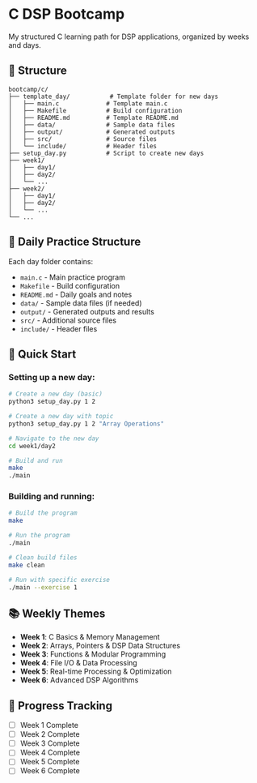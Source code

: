 # C DSP Bootcamp

My structured C learning path for DSP applications, organized by weeks and days.

## 📁 Structure

```
bootcamp/c/
├── template_day/           # Template folder for new days
│   ├── main.c             # Template main.c
│   ├── Makefile           # Build configuration
│   ├── README.md          # Template README.md
│   ├── data/              # Sample data files
│   ├── output/            # Generated outputs
│   ├── src/               # Source files
│   └── include/           # Header files
├── setup_day.py           # Script to create new days
├── week1/
│   ├── day1/
│   ├── day2/
│   └── ...
├── week2/
│   ├── day1/
│   ├── day2/
│   └── ...
└── ...
```

## 🎯 Daily Practice Structure

Each day folder contains:
- `main.c` - Main practice program
- `Makefile` - Build configuration
- `README.md` - Daily goals and notes
- `data/` - Sample data files (if needed)
- `output/` - Generated outputs and results
- `src/` - Additional source files
- `include/` - Header files

## 🚀 Quick Start

### Setting up a new day:
```bash
# Create a new day (basic)
python3 setup_day.py 1 2

# Create a new day with topic
python3 setup_day.py 1 2 "Array Operations"

# Navigate to the new day
cd week1/day2

# Build and run
make
./main
```

### Building and running:
```bash
# Build the program
make

# Run the program
./main

# Clean build files
make clean

# Run with specific exercise
./main --exercise 1
```

## 📚 Weekly Themes

- **Week 1**: C Basics & Memory Management
- **Week 2**: Arrays, Pointers & DSP Data Structures
- **Week 3**: Functions & Modular Programming
- **Week 4**: File I/O & Data Processing
- **Week 5**: Real-time Processing & Optimization
- **Week 6**: Advanced DSP Algorithms

## 📝 Progress Tracking

- [ ] Week 1 Complete
- [ ] Week 2 Complete
- [ ] Week 3 Complete
- [ ] Week 4 Complete
- [ ] Week 5 Complete
- [ ] Week 6 Complete
